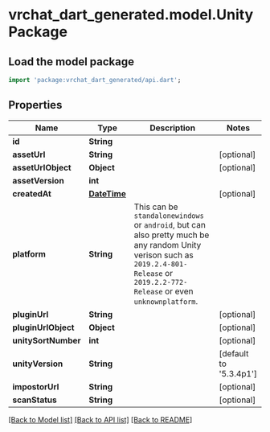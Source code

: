 # vrchat_dart_generated.model.UnityPackage

## Load the model package
```dart
import 'package:vrchat_dart_generated/api.dart';
```

## Properties
Name | Type | Description | Notes
------------ | ------------- | ------------- | -------------
**id** | **String** |  | 
**assetUrl** | **String** |  | [optional] 
**assetUrlObject** | **Object** |  | [optional] 
**assetVersion** | **int** |  | 
**createdAt** | [**DateTime**](DateTime.md) |  | [optional] 
**platform** | **String** | This can be `standalonewindows` or `android`, but can also pretty much be any random Unity verison such as `2019.2.4-801-Release` or `2019.2.2-772-Release` or even `unknownplatform`. | 
**pluginUrl** | **String** |  | [optional] 
**pluginUrlObject** | **Object** |  | [optional] 
**unitySortNumber** | **int** |  | [optional] 
**unityVersion** | **String** |  | [default to '5.3.4p1']
**impostorUrl** | **String** |  | [optional] 
**scanStatus** | **String** |  | [optional] 

[[Back to Model list]](../README.md#documentation-for-models) [[Back to API list]](../README.md#documentation-for-api-endpoints) [[Back to README]](../README.md)



